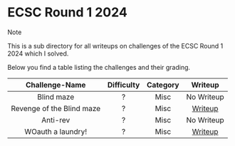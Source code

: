 # ECSC Round 1 2024

> [!Note]
> This is a sub directory for all writeups on challenges of the ECSC Round 1 2024 which I solved.
>
> Below you find a table listing the challenges and their grading.
> 
> | Challenge-Name | Difficulty | Category | Writeup |
> | :------------: | :--------: | :------: | :-----: |
> | Blind maze | ? | Misc | No Writeup |
> | Revenge of the Blind maze | ? | Misc | [Writeup](https://github.com/Aryt3/writeups/tree/main/jeopardy_ctfs/2024/ecsc_round_2_2024/revenge_of_the_blind_maze) |
> | Anti-rev | ? | Misc | No Writeup |
> | WOauth a laundry! | ? | Misc | [Writeup](https://github.com/Aryt3/writeups/tree/main/jeopardy_ctfs/2024/ecsc_round_2_2024/woauth_a_laundry) |